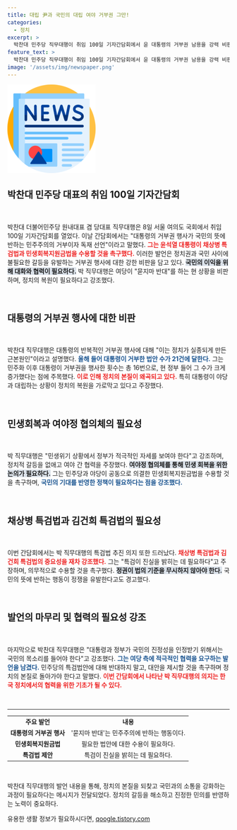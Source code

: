 ```yaml
---
title: 대립 尹과 국민의 대립 여야 거부권 그만!
categories:
  - 정치
excerpt: >
  박찬대 민주당 직무대행이 취임 100일 기자간담회에서 윤 대통령의 거부권 남용을 강력 비판하며, 민생 회복을 위한 법안 수용을 촉구했다. 국민의 뜻을 거부하는 것은 독재의 시작이라는 그의 경고가 정치계에 파장을 예고한다.
feature_text: >
  박찬대 민주당 직무대행이 취임 100일 기자간담회에서 윤 대통령의 거부권 남용을 강력 비판하며, 민생 회복을 위한 법안 수용을 촉구했다. 국민의 뜻을 거부하는 것은 독재의 시작이라는 그의 경고가 정치계에 파장을 예고한다.
image: '/assets/img/newspaper.png'
---
```


<p><img src="/assets/img/newspaper.png" alt="kimp 속보" /></p>

<h2 data-ke-size="size26">박찬대 민주당 대표의 취임 100일 기자간담회</h2>

<p data-ke-size="size16">&nbsp;</p>

<p>박찬대 더불어민주당 원내대표 겸 당대표 직무대행은 8일 서울 여의도 국회에서 취임 100일 기자간담회를 열었다. 이날 간담회에서는 "대통령의 거부권 행사가 국민의 뜻에 반하는 민주주의의 거부이자 독재 선언"이라고 말했다. <b><span style="color: #ee2323;">그는 윤석열 대통령이 채상병 특검법과 민생회복지원금법을 수용할 것을 촉구했다.</span></b> 이러한 발언은 정치권과 국민 사이에 불필요한 갈등을 유발하는 거부권 행사에 대한 강한 비판을 담고 있다. <b><span style="background-color: #21538527;">국민의 이익을 위해 대화와 협력이 필요하다.</span></b> 박 직무대행은 여당이 "묻지마 반대"를 하는 현 상황을 비판하며, 정치의 복원이 필요하다고 강조했다.</p>

<p data-ke-size="size16">&nbsp;</p>

<h2 data-ke-size="size26">대통령의 거부권 행사에 대한 비판</h2>

<p data-ke-size="size16">&nbsp;</p>

<p>박찬대 직무대행은 대통령의 반복적인 거부권 행사에 대해 "이는 정치가 실종되게 만든 근본원인"이라고 설명했다. <b><span style="color: #1a5490;">올해 들어 대통령이 거부한 법안 수가 21건에 달한다.</span></b> 그는 민주화 이후 대통령이 거부권을 행사한 횟수는 총 16번으로, 현 정부 들어 그 수가 크게 증가했다는 점에 주목했다. <b><span style="color: #ee2323;">이로 인해 정치의 본질이 왜곡되고 있다.</span></b> 특히 대통령이 야당과 대립하는 상황이 정치의 복원을 가로막고 있다고 주장했다.</p>

<p data-ke-size="size16">&nbsp;</p>

<h2 data-ke-size="size26">민생회복과 여야정 협의체의 필요성</h2>

<p data-ke-size="size16">&nbsp;</p>

<p>박 직무대행은 "민생위기 상황에서 정부가 적극적인 자세를 보여야 한다"고 강조하며, 정치적 갈등을 없애고 여야 간 협력을 주장했다. <b><span style="background-color: #21538527;">여야정 협의체를 통해 민생 회복을 위한 논의가 필요하다.</span></b> 그는 민주당과 야당이 공동으로 의결한 민생회복지원금법을 수용할 것을 촉구하며, <b><span style="color: #1a5490;">국민의 기대를 반영한 정책이 필요하다는 점을 강조했다.</span></b></p>

<p data-ke-size="size16">&nbsp;</p>

<h2 data-ke-size="size26">채상병 특검법과 김건희 특검법의 필요성</h2>

<p data-ke-size="size16">&nbsp;</p>

<p>이번 간담회에서는 박 직무대행의 특검법 추진 의지 또한 드러났다. <b><span style="color: #ee2323;">채상병 특검법과 김건희 특검법의 중요성을 재차 강조했다.</span></b> 그는 "특검이 진실을 밝히는 데 필요하다"고 주장하며, 의무적으로 수용할 것을 촉구했다. <b><span style="background-color: #21538527;">정권이 법의 기준을 무시하지 않아야 한다.</span></b> 국민의 뜻에 반하는 행동이 정쟁을 유발한다고도 경고했다.</p>

<p data-ke-size="size16">&nbsp;</p>

<h2 data-ke-size="size26">발언의 마무리 및 협력의 필요성 강조</h2>

<p data-ke-size="size16">&nbsp;</p>

<p>마지막으로 박찬대 직무대행은 "대통령과 정부가 국민의 진정성을 인정받기 위해서는 국민의 목소리를 들어야 한다"고 강조했다. <b><span style="color: #1a5490;">그는 여당 측에 적극적인 협력을 요구하는 발언을 남겼다.</span></b> 민주당의 특검법안에 대해 반대하지 말고, 대안을 제시할 것을 촉구하며 정치의 본질로 돌아가야 한다고 말했다. <b><span style="color: #ee2323;">이번 간담회에서 나타난 박 직무대행의 의지는 한국 정치에서의 협력을 위한 기초가 될 수 있다.</span></b></p>

<p data-ke-size="size16">&nbsp;</p>

<hr>

<table>
    <tr>
        <td style="text-align: center; height: 17px;"><b>주요 발언</b></td>
        <td style="text-align: center; height: 17px;"><b>내용</b></td>
    </tr>
    <tr>
        <td style="text-align: center; height: 17px;"><b>대통령의 거부권 행사</b></td>
        <td style="text-align: center; height: 17px;">'묻지마 반대'는 민주주의에 반하는 행동이다.</td>
    </tr>
    <tr>
        <td style="text-align: center; height: 17px;"><b>민생회복지원금법</b></td>
        <td style="text-align: center; height: 17px;">필요한 법안에 대한 수용이 필요하다.</td>
    </tr>
    <tr>
        <td style="text-align: center; height: 17px;"><b>특검법 제안</b></td>
        <td style="text-align: center; height: 17px;">특검이 진실을 밝히는 데 필요하다.</td>
    </tr>
</table>

<p data-ke-size="size16">&nbsp;</p>

<p>박찬대 직무대행의 발언 내용을 통해, 정치의 본질을 되찾고 국민과의 소통을 강화하는 과정이 필요하다는 메시지가 전달되었다. 정치의 갈등을 해소하고 진정한 민의를 반영하는 노력이 중요하다.</p>
유용한 생활 정보가 필요하시다면, <a href="https://qoogle.tistory.com" rel="dofollow">qoogle.tistory.com</a>


